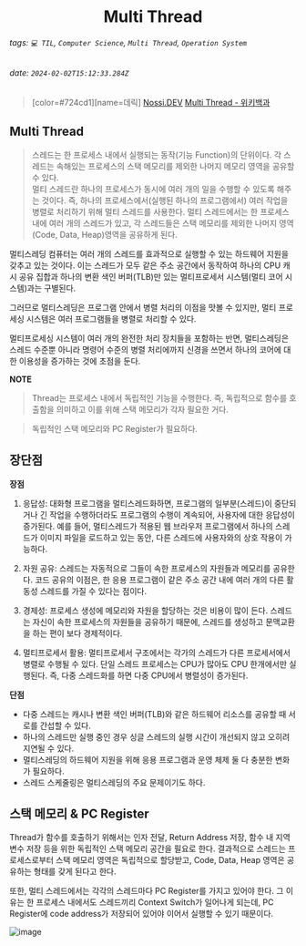 <h1><center> Multi Thread </center></h1>

###### tags: `💻 TIL`, `Computer Science`, `Multi Thread`, `Operation System`
###### date: `2024-02-02T15:12:33.284Z`

> [color=#724cd1][name=데릭]
> [Nossi.DEV](https://www.nossi.dev/39dd8c30-a349-4d0c-961a-e219db7c91f7)
> [Multi Thread - 위키백과](https://ko.wikipedia.org/wiki/%EB%A9%80%ED%8B%B0%EC%8A%A4%EB%A0%88%EB%94%A9)

## Multi Thread

> 스레드는 한 프로세스 내에서 실행되는 동작(기능 Function)의 단위이다. 각 스레드는 속해있는 프로세스의 스택 메모리를 제외한 나머지 메모리 영역을 공유할 수 있다. <br>
> 멀티 스레드란 하나의 프로세스가 동시에 여러 개의 일을 수행할 수 있도록 해주는 것이다. 즉, 하나의 프로세스에서(실행된 하나의 프로그램에서) 여러 작업을 병렬로 처리하기 위해 멀티 스레드를 사용한다. 멀티 스레드에서는 한 프로세스 내에 여러 개의 스레드가 있고, 각 스레드들은 스택 메모리를 제외한 나머지 영역(Code, Data, Heap)영역을 공유하게 된다. 

멀티스레딩 컴퓨터는 여러 개의 스레드를 효과적으로 실행할 수 있는 하드웨어 지원을 갖추고 있는 것이다. 이는 스레드가 모두 같은 주소 공간에서 동작하여 하나의 CPU 캐시 공유 집합과 하나의 변환 색인 버퍼(TLB)만 있는 멀티프로세서 시스템(멀티 코어 시스템)과는 구별된다. 

그러므로 멀티스레딩은 프로그램 안에서 병렬 처리의 이점을 맛볼 수 있지만, 멀티 프로세싱 시스템은 여러 프로그램들을 병렬로 처리할 수 있다.

멀티프로세싱 시스템이 여러 개의 완전한 처리 장치들을 포함하는 반면, 멀티스레딩은 스레드 수준뿐 아니라 명령어 수준의 병렬 처리에까지 신경을 쓰면서 하나의 코어에 대한 이용성을 증가하는 것에 초점을 둔다.

**NOTE**
> Thread는 프로세스 내에서 독립적인 기능을 수행한다. 즉, 독립적으로 함수를 호출함을 의미하고 이를 위해 스택 메모리가 각자 필요한 거다. 

> 독립적인 스택 메모리와 PC Register가 필요하다.

## 장단점

**장점**

1. 응답성: 대화형 프로그램을 멀티스레드화하면, 프로그램의 일부분(스레드)이 중단되거나 긴 작업을 수행하더라도 프로그램의 수행이 계속되어, 사용자에 대한 응답성이 증가된다. 예를 들어, 멀티스레드가 적용된 웹 브라우저 프로그램에서 하나의 스레드가 이미지 파일을 로드하고 있는 동안, 다른 스레드에 사용자와의 상호 작용이 가능하다.

2. 자원 공유: 스레드는 자동적으로 그들이 속한 프로세스의 자원들과 메모리를 공유한다. 코드 공유의 이점은, 한 응용 프로그램이 같은 주소 공간 내에 여러 개의 다른 활동성 스레드를 가질 수 있다는 점이다. 

3. 경제성: 프로세스 생성에 메모리와 자원을 할당하는 것은 비용이 많이 든다. 스레드는 자신이 속한 프로세스의 자원들을 공유하기 때문에, 스레드를 생성하고 문맥교환을 하는 편이 보다 경제적이다. 

4. 멀티프로세서 활용: 멀티프로세서 구조에서는 각가의 스레드가 다른 프로세서에서 병렬로 수행될 수 있다. 단일 스레드 프로세스는 CPU가 많아도 CPU 한개에서만 실행된다. 즉, 다중 스레드화를 하면 다중 CPU에서 병렬성이 증가된다. 

**단점**

- 다중 스레드는 캐시나 변환 색인 버퍼(TLB)와 같은 하드웨어 리소스를 공유할 때 서로를 간섭할 수 있다. 
- 하나의 스레드만 실행 중인 경우 싱글 스레드의 실행 시간이 개선되지 않고 오히려 지연될 수 있다. 
- 멀티스레딩의 하드웨어 지원을 위해 응용 프로그램과 운영 체제 둘 다 충분한 변화가 필요하다.
- 스레드 스케줄링은 멀티스레딩의 주요 문제이기도 하다.

## 스택 메모리 & PC Register 

Thread가 함수를 호출하기 위해서는 인자 전달, Return Address 저장, 함수 내 지역변수 저장 등을 위한 독립적인 스택 메모리 공간을 필요로 한다. 결과적으로 스레드는 프로세스로부터 스택 메모리 영역은 독립적으로 할당받고, Code, Data, Heap 영역은 공유하는 형태를 갖게 된다고 한다. 

또한, 멀티 스레드에서는 각각의 스레드마다 PC Register를 가지고 있어야 한다. 그 이유는 한 프로세스 내에서도 스레드끼리 Context Switch가 일어나게 되는데, PC Register에 code address가 저장되어 있어야 이어서 실행할 수 있기 때문이다. 

![image](https://hackmd.io/_uploads/BkoRaU9qp.png)
